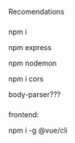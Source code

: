 Recomendations

###

npm i

npm express

npm nodemon

npm i cors

body-parser???

### 

frontend: 

npm i -g @vue/cli


